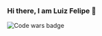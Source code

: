 ### Hi there, I am Luiz Felipe 👋

![Code wars badge](https://www.codewars.com/users/luizfelipe678/badges/large)
